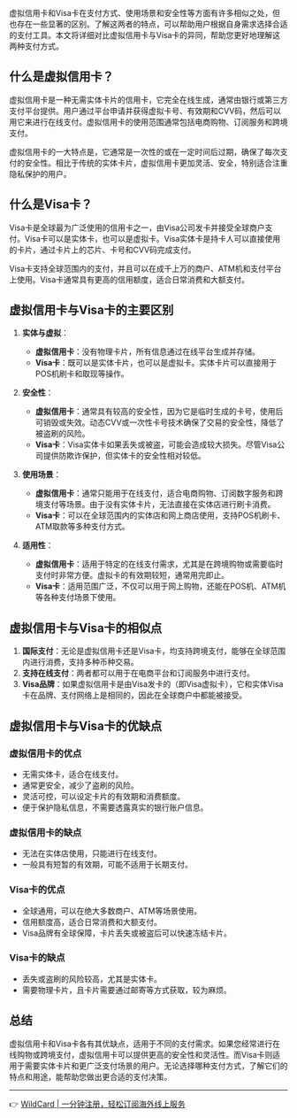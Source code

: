 虚拟信用卡和Visa卡在支付方式、使用场景和安全性等方面有许多相似之处，但也存在一些显著的区别。了解这两者的特点，可以帮助用户根据自身需求选择合适的支付工具。本文将详细对比虚拟信用卡与Visa卡的异同，帮助您更好地理解这两种支付方式。

## 什么是虚拟信用卡？

虚拟信用卡是一种无需实体卡片的信用卡，它完全在线生成，通常由银行或第三方支付平台提供。用户通过平台申请并获得虚拟卡号、有效期和CVV码，然后可以用它来进行在线支付。虚拟信用卡的使用范围通常包括电商购物、订阅服务和跨境支付。

虚拟信用卡的一大特点是，它通常是一次性的或在一定时间后过期，确保了每次支付的安全性。相比于传统的实体卡片，虚拟信用卡更加灵活、安全，特别适合注重隐私保护的用户。

## 什么是Visa卡？

Visa卡是全球最为广泛使用的信用卡之一，由Visa公司发卡并接受全球商户支付。Visa卡可以是实体卡，也可以是虚拟卡。Visa实体卡是持卡人可以直接使用的卡片，通过卡片上的芯片、卡号和CVV码完成支付。

Visa卡支持全球范围内的支付，并且可以在成千上万的商户、ATM机和支付平台上使用。Visa卡通常具有更高的信用额度，适合日常消费和大额支付。

## 虚拟信用卡与Visa卡的主要区别

1. **实体与虚拟**：
   - **虚拟信用卡**：没有物理卡片，所有信息通过在线平台生成并存储。
   - **Visa卡**：既可以是实体卡片，也可以是虚拟卡。实体卡片可以直接用于POS机刷卡和取现等操作。

2. **安全性**：
   - **虚拟信用卡**：通常具有较高的安全性，因为它是临时生成的卡号，使用后可销毁或失效。动态CVV或一次性卡号技术确保了交易的安全性，降低了被盗刷的风险。
   - **Visa卡**：Visa实体卡如果丢失或被盗，可能会造成较大损失。尽管Visa公司提供防欺诈保护，但实体卡的安全性相对较低。

3. **使用场景**：
   - **虚拟信用卡**：通常只能用于在线支付，适合电商购物、订阅数字服务和跨境支付等场景。由于没有实体卡片，无法直接在实体店进行刷卡消费。
   - **Visa卡**：可以在全球范围内的实体店和网上商店使用，支持POS机刷卡、ATM取款等多种支付方式。

4. **适用性**：
   - **虚拟信用卡**：适用于特定的在线支付需求，尤其是在跨境购物或需要临时支付时非常方便。虚拟卡的有效期较短，通常用完即止。
   - **Visa卡**：适用范围广泛，不仅可以用于网上购物，还能在POS机、ATM机等各种支付场景下使用。

## 虚拟信用卡与Visa卡的相似点

1. **国际支付**：无论是虚拟信用卡还是Visa卡，均支持跨境支付，能够在全球范围内进行消费，支持多种币种交易。
2. **支持在线支付**：两者都可以用于在电商平台和订阅服务中进行支付。
3. **Visa品牌**：如果虚拟信用卡是由Visa发卡的（即Visa虚拟卡），它和实体Visa卡在品牌、支付网络上是相同的，因此在全球商户中都能被接受。

## 虚拟信用卡与Visa卡的优缺点

### 虚拟信用卡的优点

- 无需实体卡，适合在线支付。
- 通常更安全，减少了盗刷的风险。
- 灵活可控，可以设定卡片的有效期和消费额度。
- 便于保护隐私信息，不需要透露真实的银行账户信息。

### 虚拟信用卡的缺点

- 无法在实体店使用，只能进行在线支付。
- 一般具有短暂的有效期，可能不适用于长期支付。

### Visa卡的优点

- 全球通用，可以在绝大多数商户、ATM等场景使用。
- 信用额度高，适合日常消费和大额支付。
- Visa品牌有全球保障，卡片丢失或被盗后可以快速冻结卡片。

### Visa卡的缺点

- 丢失或盗刷的风险较高，尤其是实体卡。
- 需要物理卡片，且卡片需要通过邮寄等方式获取，较为麻烦。

## 总结

虚拟信用卡和Visa卡各有其优缺点，适用于不同的支付需求。如果您经常进行在线购物或跨境支付，虚拟信用卡可以提供更高的安全性和灵活性。而Visa卡则适用于需要实体卡片和更广泛支付场景的用户。无论选择哪种支付方式，了解它们的特点和用途，能帮助您做出更合适的支付决策。

---

👉 [WildCard | 一分钟注册，轻松订阅海外线上服务](https://bit.ly/bewildcard)